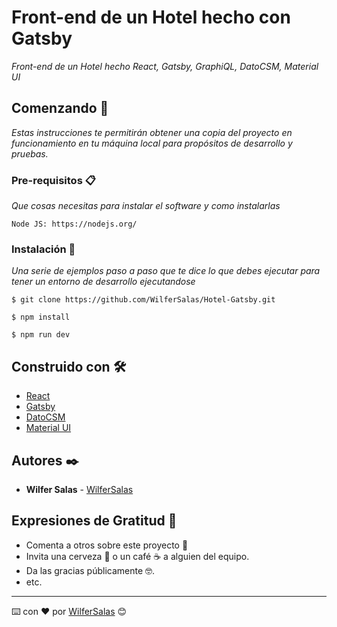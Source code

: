 # Front-end de un Hotel hecho con Gatsby

_Front-end de un Hotel hecho React, Gatsby, GraphiQL, DatoCSM, Material UI_

## Comenzando 🚀

_Estas instrucciones te permitirán obtener una copia del proyecto en funcionamiento en tu máquina local para propósitos de desarrollo y pruebas._

### Pre-requisitos 📋

_Que cosas necesitas para instalar el software y como instalarlas_

```
Node JS: https://nodejs.org/
```

### Instalación 🔧

_Una serie de ejemplos paso a paso que te dice lo que debes ejecutar para tener un entorno de desarrollo ejecutandose_

```
$ git clone https://github.com/WilferSalas/Hotel-Gatsby.git
```

```
$ npm install
```

```
$ npm run dev
```

## Construido con 🛠️

* [React](https://reactjs.org/)
* [Gatsby](https://www.gatsbyjs.org/)
* [DatoCSM](https://www.datocms.com/)
* [Material UI](https://material-ui.com/)

## Autores ✒️

* **Wilfer Salas** - [WilferSalas](https://github.com/WilferSalas)

## Expresiones de Gratitud 🎁

* Comenta a otros sobre este proyecto 📢
* Invita una cerveza 🍺 o un café ☕ a alguien del equipo. 
* Da las gracias públicamente 🤓.
* etc.



---
⌨️ con ❤️ por [WilferSalas](https://github.com/WilferSalas) 😊
